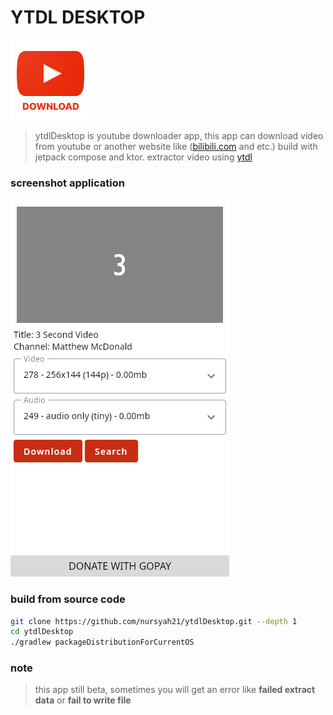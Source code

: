 # YTDL DESKTOP

![img](assets/icon.png)

> ytdlDesktop is youtube downloader app, this app can download video from youtube or another website like ([bilibili.com](https://www.bilibili.com/) and etc.) build with jetpack compose and ktor. extractor video using [ytdl](https://github.com/ytdl-org/youtube-dl)

### screenshot application

![img](assets/ytdl.png)

### build from source code

```bash
git clone https://github.com/nursyah21/ytdlDesktop.git --depth 1
cd ytdlDesktop
./gradlew packageDistributionForCurrentOS
```

### note

> this app still beta, sometimes you will get an error like **failed extract data** or **fail to write file** 
